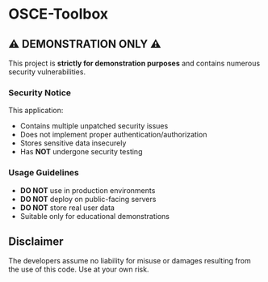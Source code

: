 # OSCE-Toolbox

## ⚠️ DEMONSTRATION ONLY ⚠️

This project is **strictly for demonstration purposes** and contains numerous security vulnerabilities.

### Security Notice

This application:
- Contains multiple unpatched security issues
- Does not implement proper authentication/authorization
- Stores sensitive data insecurely
- Has **NOT** undergone security testing

### Usage Guidelines

- **DO NOT** use in production environments
- **DO NOT** deploy on public-facing servers
- **DO NOT** store real user data
- Suitable only for educational demonstrations


## Disclaimer

The developers assume no liability for misuse or damages resulting from the use of this code. Use at your own risk.
